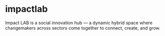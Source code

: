# impactlab
Impact LAB is a social innovation hub — a dynamic hybrid space where changemakers across sectors come together to connect, create, and grow.
